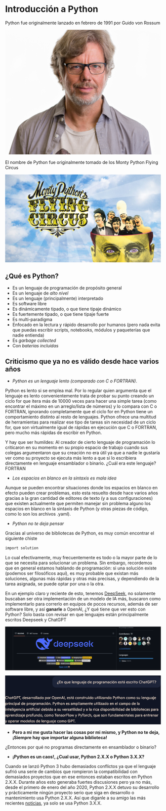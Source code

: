 # Introducción a Python

Python fue originalmente lanzado en febrero de 1991 por Guido von Rossum 

![GvR](img/C1_creador.jpg)

El nombre de Python fue originalmente tomado de los Monty Python Flying Circus

![Monty Python](img/C1_Monty_Python.jpg)

## ¿Qué es Python?

* Es un lenguaje de programación de propósito general
* Es un lenguaje de *alto nivel*
* Es un lenguaje (principalmente) interpretado
* Es software libre
* Es dinámicamente tipado, o que tiene tipaje dinámico
* Es fuertemente tipado, o que tiene tipaje fuerte
* Es multi-paradigma
* Enfocado en la lectura y rápido desarrollo por humanos (pero nada evita que puedas escribir scripts, notebooks, módulos y paqueterías que nadie entienda)
* Es *garbage collected*
* Con *baterías incluídas*

## Criticismo que ya no es válido desde hace varios años

* *Python es un lenguaje lento (comparado con C o FORTRAN)*. 

Python es lento si se emplea mal. Por lo regular quien argumenta que el lenguaje es lento convenientemente trata de probar su punto creando un ciclo for que itera más de 10000 veces para hacer una simple tarea (como encontrar el máximo en un arreglo/lista de números) y lo compara con C o FORTRAN, ignorando completamente que el ciclo for en Python tiene un comportamiento distinto al resto de lenguajes. Python ofrece una multitud de herramientas para realizar ese tipo de tareas sin necesidad de un ciclo for, que son virtualmente igual de rápidas en ejecución que C o FORTRAN, pero mucho más rápidas de escribir en Python.

Y hay que ser humildes: Al creador de cierto lenguaje de programación lo criticaron en su momento en su propio espacio de trabajo cuando sus colegas argumentaron que su creación no era útil ya que a nadie le gustaría ver como su proyecto se ejecuta más lento a que si lo escribiera directamente en lenguaje ensamblador o binario. ¿Cuál era este lenguaje? FORTRAN

* *Los espacios en blanco en la sintaxis es mala idea*

Aunque se pueden encontrar situaciones donde los espacios en blanco en efecto pueden crear problemas, esto esta resuelto desde hace varios años gracias a la gran cantidad de editores de texto (y a sus configuraciones) que existen actualmente que permiten manejar sin problema alguno los espacios en blanco en la sintaxis de Python (y otras piezas de código, como lo son los archivos .yaml). 

* *Python no te deja pensar*

Gracias al universo de bibliotecas de Python, es muy común encontrar el siguiente chiste

```bash
import solution
```

Lo cual efectivamente, muy frecuentemente es todo o la mayor parte de lo que se necesita para solucionar un problema. Sin embargo, recordemos que en general estamos hablando de programación: si una solución existe (podemos ser filosóficos aquí), es muy probable que existan más soluciones, algunas más rápidas y otras más precisas, y dependiendo de la tarea asignada, se puede optar por una o la otra.

En un ejemplo claro y reciente de esto, tenemos [DeepSeek](https://github.com/deepseek-ai/DeepSeek-V3), no solamente buscaban ser otra implementación de un modelo de IA más, buscaron como implementarlo para correrlo en equipos de pocos recursos, además de ser software libre, y así **ganarle** a OpenAI, ¿Y qué tiene que ver esto con Python? Solo basta con revisar en que lenguajes están principalmente escritos Deepseek y ChatGPT

![Deepseek Python](img/C1_Deepseek_Python.png)

![ChatGPT Python](img/C1_Chatgpt_Python.png)

* **Pero a mi me gusta hacer las cosas por mi mismo, y Python no te deja, ¡Siempre hay que importar alguna biblioteca!**

¿Entonces por qué no programas directamente en ensamblador o binario?

* **¡Python es un caos!, ¿Cual usar, Python 2.X.X o Python 3.X.X?**

Cuando se lanzó Python 3 hubo demasiados conflictos ya que el lenguaje sufrió una serie de cambios que rompieron la compatibilidad con demasiados proyectos que en ese entonces estaban escritos en Python 2.X.X. Durante años esto generaba fuertes discusiones pero ya no más, desde el primero de enero del año 2020, Python 2.X.X detuvo su desarrollo y prácticamente ningún proyecto serio que siga en desarrollo o mantenimiento usa Python 2.X.X. Así que diganle a su amigo
 las más recientes [noticias](https://pythonclock.org/), ya solo se usa Python 3.X.X.


